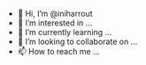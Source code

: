 - 👋 Hi, I’m @iniharrout
- 👀 I’m interested in ...
- 🌱 I’m currently learning ...
- 💞️ I’m looking to collaborate on ...
- 📫 How to reach me ...

<!---
iniharrout/iniharrout is a ✨ special ✨ repository because its `README.md` (this file) appears on your GitHub profile.
You can click the Preview link to take a look at your changes.
--->
